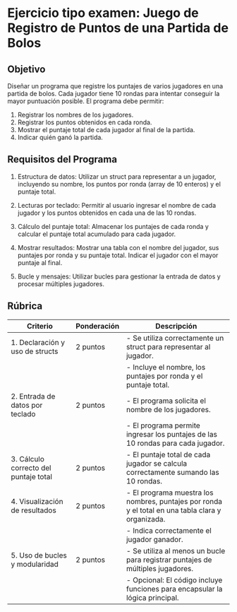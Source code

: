 # Ejercicio tipo examen: Juego de Registro de Puntos de una Partida de Bolos

## Objetivo

Diseñar un programa que registre los puntajes de varios jugadores en una partida de bolos. Cada
jugador tiene 10 rondas para intentar conseguir la mayor puntuación posible. El programa debe permitir:

1. Registrar los nombres de los jugadores.
2. Registrar los puntos obtenidos en cada ronda.
3. Mostrar el puntaje total de cada jugador al final de la partida.
4. Indicar quién ganó la partida.

## Requisitos del Programa

1. Estructura de datos: Utilizar un struct para representar a un jugador, incluyendo su nombre, los puntos por ronda
(array de 10 enteros) y el puntaje total.

2. Lecturas por teclado: Permitir al usuario ingresar el nombre de cada jugador y los puntos obtenidos en cada una de las
10 rondas.

3. Cálculo del puntaje total: Almacenar los puntajes de cada ronda y calcular el puntaje total acumulado para cada jugador.

4. Mostrar resultados: Mostrar una tabla con el nombre del jugador, sus puntajes por ronda y su puntaje total.
Indicar el jugador con el mayor puntaje al final.

5. Bucle y mensajes: Utilizar bucles para gestionar la entrada de datos y procesar múltiples jugadores.

## Rúbrica

| Criterio                              | Ponderación | Descripción                                                                                       |
|---------------------------------------|-------------|---------------------------------------------------------------------------------------------------|
| 1. Declaración y uso de structs       | 2 puntos    | - Se utiliza correctamente un struct para representar al jugador.                                 |
|                                       |             | - Incluye el nombre, los puntajes por ronda y el puntaje total.                                   |
| 2. Entrada de datos por teclado       | 2 puntos    | - El programa solicita el nombre de los jugadores.                                                |
|                                       |             | - El programa permite ingresar los puntajes de las 10 rondas para cada jugador.                   |
| 3. Cálculo correcto del puntaje total | 2 puntos    | - El puntaje total de cada jugador se calcula correctamente sumando las 10 rondas.                |
| 4. Visualización de resultados        | 2 puntos    | - El programa muestra los nombres, puntajes por ronda y el total en una tabla clara y organizada. |
|                                       |             | - Indica correctamente el jugador ganador.                                                        |
| 5. Uso de bucles y modularidad        | 2 puntos    | - Se utiliza al menos un bucle para registrar puntajes de múltiples jugadores.                    |
|                                       |             | - Opcional: El código incluye funciones para encapsular la lógica principal.                      |
